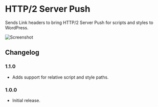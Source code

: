 # HTTP/2 Server Push

Sends Link headers to bring HTTP/2 Server Push for scripts and styles to WordPress.

![Screenshot](https://user-images.githubusercontent.com/617637/31279476-7c3dffd6-aaa9-11e7-91d8-57ec4435d067.png)

## Changelog

### 1.1.0

* Adds support for relative script and style paths.

### 1.0.0

* Initial release.
